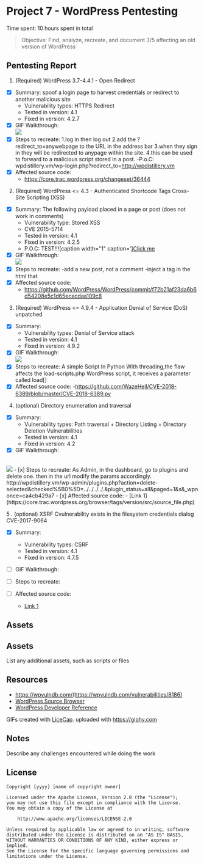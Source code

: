 # Project 7 - WordPress Pentesting

Time spent: 10 hours spent in total

> Objective: Find, analyze, recreate, and document 3/5 affecting an old version of WordPress

## Pentesting Report

1. (Required) WordPress 3.7-4.4.1 - Open Redirect
  - [x] Summary: spoof a login page to harvest credentials or redirect to another malicious site
    - Vulnerability types: HTTPS Redirect
    - Tested in version: 4.1
    - Fixed in version: 4.2.7
  - [x] GIF Walkthrough: <br>
      <img src='https://media.giphy.com/media/YV3bdO6JoBD0ZbmUhF/giphy.gif'/>
  - [x] Steps to recreate: 
      1.log in then log out
      2.add the ?redirect_to=anywebpage to the URL in the address bar
      3.when they sign in they will be redirected to anypage within the site.
      4.this can be used to forward to a malicious script stored in a post.
      -P.o.C:
  wpdistillery.vm/wp-login.php?redirect_to=http://wpdistillery.vm
  - [x] Affected source code:
    - https://core.trac.wordpress.org/changeset/36444

2. (Required) WordPress <= 4.3 - Authenticated Shortcode Tags Cross-Site Scripting (XSS)
  - [x] Summary: The following payload placed in a page or post (does not work in comments)
    - Vulnerability type: Stored XSS
    - CVE 2015-5714
    - Tested in version: 4.1
    - Fixed in version: 4.2.5
    - P.O.C: TEST!!![caption width="1" caption='<a href="' ">]</a><a href="http://onMouseOver='alert(1)'">Click me</a>
  - [x] GIF Walkthrough: <br>
    <img src='https://media.giphy.com/media/1i4Smx9u77YyEAKc7q/giphy.gif'/>
  - [x] Steps to recreate: 
    -add a new post, not a comment
    -inject a tag in the html that 
  - [x] Affected source code:
    - https://github.com/WordPress/WordPress/commit/f72b21af23da6b6d54208e5c1d65ececdaa109c8
    
 3. (Required) WordPress <= 4.9.4 - Application Denial of Service (DoS) unpatched
  - [x] Summary: 
    - Vulnerability types: Denial of Service attack
    - Tested in version: 4.1
    - Fixed in version: 4.9.2
  - [x] GIF Walkthrough: 
    <br>
    <img src='https://media.giphy.com/media/4WF55RRHEDoSicH0ES/giphy.gif'/>
  - [x] Steps to recreate: 
  A simple Script In Python With threading,the flaw affects the load-scripts.php WordPress script, it receives a parameter called load[]
  - [x] Affected source code: 
    -https://github.com/WazeHell/CVE-2018-6389/blob/master/CVE-2018-6389.py

4. (optional) Directory enumeration and traversal
  - [x] Summary: 
    - Vulnerability types: Path traversal + Directory Listing + Directory Deletion Vulnerabilities
    - Tested in version: 4.1
    - Fixed in version: 4.2
  - [x] GIF Walkthrough: 
  <br>
    <img src='https://media.giphy.com/media/4WF55RRHEDoSicH0ES/giphy.gif'/>
  - [x] Steps to recreate: As Admin, in the dashboard, go to plugins and delete one. then in the url modify the params accordingly.
  http://wpdistillery.vm/wp-admin/plugins.php?action=delete-selected&checked%5B0%5D=../../../../.&plugin_status=all&paged=1&s&_wpnonce=ca4cb429a7
  - [x] Affected source code:
    - [Link 1](https://core.trac.wordpress.org/browser/tags/version/src/source_file.php)
    
 5 . (optional) XSRF Cvulnerability exists in the filesystem credentials dialog CVE-2017-9064
  - [x] Summary: 
    - Vulnerability types: CSRF
    - Tested in version: 4.1
    - Fixed in version: 4.7.5
  - [ ] GIF Walkthrough: 
  
  - [ ] Steps to recreate: 
  
  - [ ] Affected source code:
    - [Link 1](https://core.trac.wordpress.org/browser/tags/version/src/source_file.php)
    
## Assets
## Assets

List any additional assets, such as scripts or files

## Resources
- https://wpvulndb.com/(https://wpvulndb.com/vulnerabilities/8186)
- [WordPress Source Browser](https://core.trac.wordpress.org/browser/)
- [WordPress Developer Reference](https://developer.wordpress.org/reference/)

GIFs created with [LiceCap](http://www.cockos.com/licecap/).
uploaded with https://giphy.com
## Notes

Describe any challenges encountered while doing the work

## License

    Copyright [yyyy] [name of copyright owner]

    Licensed under the Apache License, Version 2.0 (the "License");
    you may not use this file except in compliance with the License.
    You may obtain a copy of the License at

        http://www.apache.org/licenses/LICENSE-2.0

    Unless required by applicable law or agreed to in writing, software
    distributed under the License is distributed on an "AS IS" BASIS,
    WITHOUT WARRANTIES OR CONDITIONS OF ANY KIND, either express or implied.
    See the License for the specific language governing permissions and
    limitations under the License.
